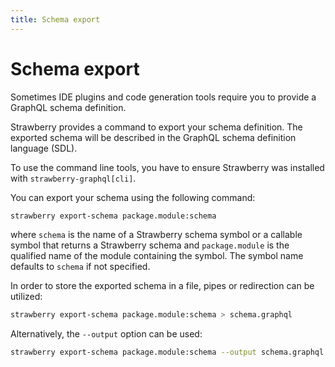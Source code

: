 ```yaml
---
title: Schema export
---
```


# Schema export

Sometimes IDE plugins and code generation tools require you to provide a GraphQL
schema definition.

Strawberry provides a command to export your schema definition. The exported
schema will be described in the GraphQL schema definition language (SDL).

To use the command line tools, you have to ensure Strawberry was installed with
`strawberry-graphql[cli]`.

You can export your schema using the following command:

```bash
strawberry export-schema package.module:schema
```

where `schema` is the name of a Strawberry schema symbol or a callable symbol
that returns a Strawberry schema and `package.module` is the qualified name of
the module containing the symbol. The symbol name defaults to `schema` if not
specified.

In order to store the exported schema in a file, pipes or redirection can be
utilized:

```bash
strawberry export-schema package.module:schema > schema.graphql
```

Alternatively, the `--output` option can be used:

```bash
strawberry export-schema package.module:schema --output schema.graphql
```
